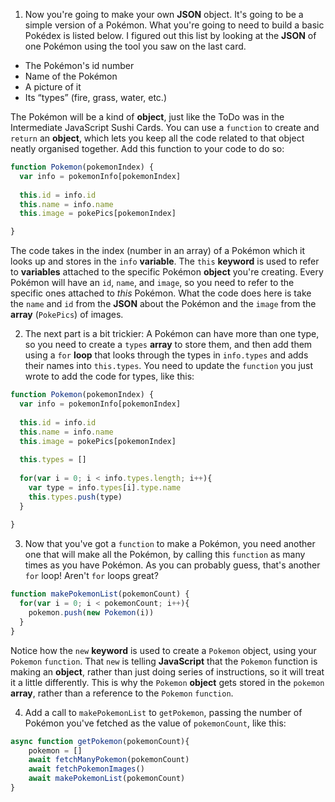 1. Now you're going to make your own **JSON** object. It's going to be a simple version of a Pokémon. What you're going to need to build a basic Pokédex is listed below. I figured out this list by looking at the **JSON** of one Pokémon using the tool you saw on the last card.
  * The Pokémon's id number
  * Name of the Pokémon
  * A picture of it
  * Its “types” (fire, grass, water, etc.)
  
  The Pokémon will be a kind of **object**, just like the ToDo was in the Intermediate JavaScript Sushi Cards. You can use a `function` to create and `return` an **object**, which lets you keep all the code related to that object neatly organised together. Add this function to your code to do so:

  ```JavaScript
  function Pokemon(pokemonIndex) {
    var info = pokemonInfo[pokemonIndex]
    
    this.id = info.id
    this.name = info.name
    this.image = pokePics[pokemonIndex]
  
  }
  ```
  The code takes in the index (number in an array) of a Pokémon which it looks up and stores in the `info` **variable**. The `this` **keyword** is used to refer to **variables** attached to the specific Pokémon **object** you're creating. Every Pokémon will have an `id`, `name`, and `image`, so you need to refer to the specific ones attached to *this* Pokémon. What the code does here is take the `name` and `id` from the **JSON** about the Pokémon and the `image` from the **array** (`PokePics`) of images.

2. The next part is a bit trickier: A Pokémon can have more than one type, so you need to create a `types` **array** to store them, and then add them using a `for` **loop** that looks through the types in `info.types` and adds their names into `this.types`. You need to update the `function` you just wrote to add the code for types, like this:

  ```JavaScript
  function Pokemon(pokemonIndex) {
    var info = pokemonInfo[pokemonIndex]
    
    this.id = info.id
    this.name = info.name
    this.image = pokePics[pokemonIndex]
    
    this.types = []
    
    for(var i = 0; i < info.types.length; i++){
      var type = info.types[i].type.name
      this.types.push(type)
    }
    
  }
  ```

3. Now that you've got a `function` to make a Pokémon, you need another one that will make all the Pokémon, by calling this `function` as many times as you have Pokémon. As you can probably guess, that's another `for` loop! Aren't `for` loops great?

  ```JavaScript
  function makePokemonList(pokemonCount) {
    for(var i = 0; i < pokemonCount; i++){
      pokemon.push(new Pokemon(i))
    }
  }
  ```

  Notice how the `new` **keyword** is used to create a `Pokemon` object, using your `Pokemon` `function`. That `new` is telling **JavaScript** that the `Pokemon` function is making an **object**, rather than just doing series of instructions, so it will treat it a little differently. This is why the `Pokemon` **object** gets stored in the `pokemon` **array**, rather than a reference to the `Pokemon` `function`.

4. Add a call to `makePokemonList` to `getPokemon`, passing the number of Pokémon you've fetched as the value of `pokemonCount`, like this:

  ```JavaScript
  async function getPokemon(pokemonCount){
      pokemon = []
      await fetchManyPokemon(pokemonCount)
      await fetchPokemonImages()
      await makePokemonList(pokemonCount)
  }
  ```